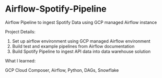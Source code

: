 # Airflow-Spotify-Pipeline
Airflow Pipeline to ingest Spotify Data using GCP managed Airflow instance


Project Details:

1. Set up airflow environment using GCP managed Airflow environment
2. Build test and example pipelines from Airflow documentation
3. Build Spotify Pipeline to ingest API data into data warehouse solution

What I learned:

GCP Cloud Composer, Airflow, Python, DAGs, Snowflake
